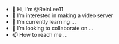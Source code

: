 - 👋 Hi, I’m @ReinLee11
- 👀 I’m interested in making a video server
- 🌱 I’m currently learning ...
- 💞️ I’m looking to collaborate on ...
- 📫 How to reach me ...

<!---
ReinLee11/ReinLee11 is a ✨ special ✨ repository because its `README.md` (this file) appears on your GitHub profile.
You can click the Preview link to take a look at your changes.
--->
